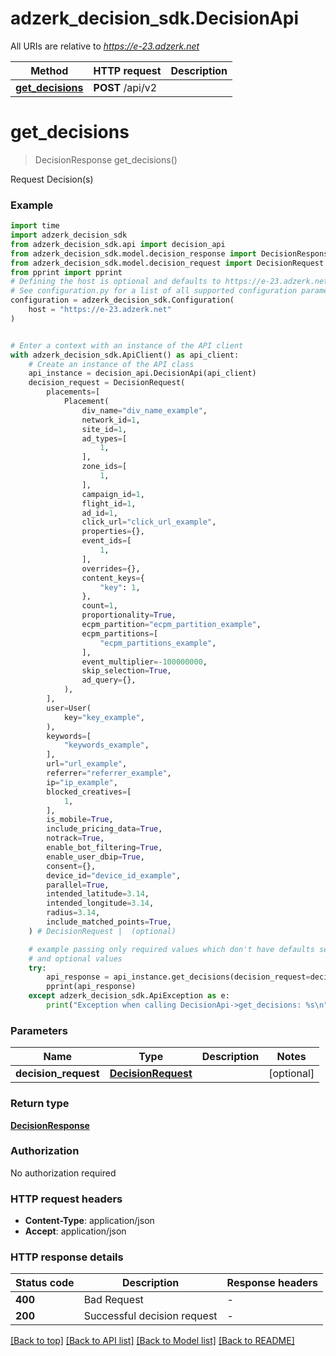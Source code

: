 # adzerk_decision_sdk.DecisionApi

All URIs are relative to *https://e-23.adzerk.net*

Method | HTTP request | Description
------------- | ------------- | -------------
[**get_decisions**](DecisionApi.md#get_decisions) | **POST** /api/v2 | 


# **get_decisions**
> DecisionResponse get_decisions()



Request Decision(s)

### Example

```python
import time
import adzerk_decision_sdk
from adzerk_decision_sdk.api import decision_api
from adzerk_decision_sdk.model.decision_response import DecisionResponse
from adzerk_decision_sdk.model.decision_request import DecisionRequest
from pprint import pprint
# Defining the host is optional and defaults to https://e-23.adzerk.net
# See configuration.py for a list of all supported configuration parameters.
configuration = adzerk_decision_sdk.Configuration(
    host = "https://e-23.adzerk.net"
)


# Enter a context with an instance of the API client
with adzerk_decision_sdk.ApiClient() as api_client:
    # Create an instance of the API class
    api_instance = decision_api.DecisionApi(api_client)
    decision_request = DecisionRequest(
        placements=[
            Placement(
                div_name="div_name_example",
                network_id=1,
                site_id=1,
                ad_types=[
                    1,
                ],
                zone_ids=[
                    1,
                ],
                campaign_id=1,
                flight_id=1,
                ad_id=1,
                click_url="click_url_example",
                properties={},
                event_ids=[
                    1,
                ],
                overrides={},
                content_keys={
                    "key": 1,
                },
                count=1,
                proportionality=True,
                ecpm_partition="ecpm_partition_example",
                ecpm_partitions=[
                    "ecpm_partitions_example",
                ],
                event_multiplier=-100000000,
                skip_selection=True,
                ad_query={},
            ),
        ],
        user=User(
            key="key_example",
        ),
        keywords=[
            "keywords_example",
        ],
        url="url_example",
        referrer="referrer_example",
        ip="ip_example",
        blocked_creatives=[
            1,
        ],
        is_mobile=True,
        include_pricing_data=True,
        notrack=True,
        enable_bot_filtering=True,
        enable_user_dbip=True,
        consent={},
        device_id="device_id_example",
        parallel=True,
        intended_latitude=3.14,
        intended_longitude=3.14,
        radius=3.14,
        include_matched_points=True,
    ) # DecisionRequest |  (optional)

    # example passing only required values which don't have defaults set
    # and optional values
    try:
        api_response = api_instance.get_decisions(decision_request=decision_request)
        pprint(api_response)
    except adzerk_decision_sdk.ApiException as e:
        print("Exception when calling DecisionApi->get_decisions: %s\n" % e)
```

### Parameters

Name | Type | Description  | Notes
------------- | ------------- | ------------- | -------------
 **decision_request** | [**DecisionRequest**](DecisionRequest.md)|  | [optional]

### Return type

[**DecisionResponse**](DecisionResponse.md)

### Authorization

No authorization required

### HTTP request headers

 - **Content-Type**: application/json
 - **Accept**: application/json

### HTTP response details
| Status code | Description | Response headers |
|-------------|-------------|------------------|
**400** | Bad Request |  -  |
**200** | Successful decision request |  -  |

[[Back to top]](#) [[Back to API list]](../README.md#documentation-for-api-endpoints) [[Back to Model list]](../README.md#documentation-for-models) [[Back to README]](../README.md)

